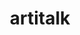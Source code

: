 ---
title: artitalk
type: artitalk
noDate: 'true'
comments: 'false'
top_img: https://cdn.jsdelivr.net/gh/cungudafa/img/images/food.jpg
---